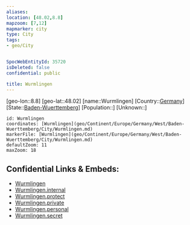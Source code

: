 ```yaml
---
aliases: 
location: [48.02,8.8]
mapzoom: [7,12] 
mapmarker: city 
type: City
tags:
- geo/City


SpocWebEntityId: 35720
isDeleted: false
confidential: public

title: Wurmlingen
---
```

[geo-lon::8.8]
[geo-lat::48.02]
[name::Wurmlingen]
[Country::[Germany](geo/Continent/Europe/Germany.md)]
[State::[Baden-Wuerttemberg](geo/Continent/Europe/Germany/West/Baden-Wuerttemberg.md)]
[Population::]
[Unknown::]


```leaflet
id: Wurmlingen
coordinates: [Wurmlingen](geo/Continent/Europe/Germany/West/Baden-Wuerttemberg/City/Wurmlingen.md)
markerFile: [Wurmlingen](geo/Continent/Europe/Germany/West/Baden-Wuerttemberg/City/Wurmlingen.md)
defaultZoom: 11 
maxZoom: 18
```


## Confidential Links & Embeds: 
- [Wurmlingen](../../../../../../../../_public/geo/Continent/Europe/Germany/West/Baden-Wuerttemberg/City/Wurmlingen.md) 
- [Wurmlingen.internal](../../../../../../../../_internal/geo/Continent/Europe/Germany/West/Baden-Wuerttemberg/City/Wurmlingen.internal.md) 
- [Wurmlingen.protect](../../../../../../../../_protect/geo/Continent/Europe/Germany/West/Baden-Wuerttemberg/City/Wurmlingen.protect.md) 
- [Wurmlingen.private](../../../../../../../../_private/geo/Continent/Europe/Germany/West/Baden-Wuerttemberg/City/Wurmlingen.private.md) 
- [Wurmlingen.personal](../../../../../../../../_personal/geo/Continent/Europe/Germany/West/Baden-Wuerttemberg/City/Wurmlingen.personal.md) 
- [Wurmlingen.secret](../../../../../../../../_secret/geo/Continent/Europe/Germany/West/Baden-Wuerttemberg/City/Wurmlingen.secret.md) 
